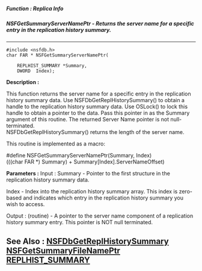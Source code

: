 ##### Function : Replica Info
##### NSFGetSummaryServerNamePtr - Returns the server name for a specific entry in the replication history summary.
---
```
#include <nsfdb.h>
char FAR * NSFGetSummaryServerNamePtr(

	REPLHIST_SUMMARY *Summary,
	DWORD  Index);
```
**Description :**

This function returns the server name for a specific entry in the replication 
history summary data.  Use NSFDbGetReplHistorySummary() to obtain a handle to 
the replication history summary data.  Use OSLock() to lock this handle to 
obtain a pointer to the data.  Pass this pointer in as the Summary argument of 
this routine.  The returned Server Name pointer is not null-terminated.  
NSFDbGetReplHistorySummary()  returns the length of the server name.


This routine is implemented as a macro:

#define NSFGetSummaryServerNamePtr(Summary, Index) \
   (((char FAR *) Summary) + Summary[Index].ServerNameOffset)

**Parameters :**
Input :
Summary  -  Pointer to the first structure in the replication history summary data.

Index  -  Index into the replication history summary array.  This index is zero-based and indicates which entry in the replication history summary you wish to access.

Output :
(routine)  -  A pointer to the server name component of a replication history summary entry.  This pointer is NOT null terminated.



**See Also :**
[NSFDbGetReplHistorySummary](/reference/Func/NSFDbGetReplHistorySummary)
[NSFGetSummaryFileNamePtr](/reference/Func/NSFGetSummaryFileNamePtr)
[REPLHIST_SUMMARY](/reference/Data/REPLHIST_SUMMARY)
---
